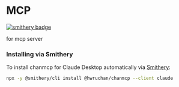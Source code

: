 # MCP
[![smithery badge](https://smithery.ai/badge/@hwruchan/chanmcp)](https://smithery.ai/server/@hwruchan/chanmcp)

for mcp server

### Installing via Smithery

To install chanmcp for Claude Desktop automatically via [Smithery](https://smithery.ai/server/@hwruchan/chanmcp):

```bash
npx -y @smithery/cli install @hwruchan/chanmcp --client claude
```
